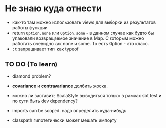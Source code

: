# Не знаю куда отнести

- как-то там можно использовать views для выборки из результатов работы функции
- return `Option.none` или `Option.some` - в данном случае как будто бы упаковали возвращаемое значение в Map. С которым можно работать очевидно как none и some. То есть Option - это класс.
- `:t` запрашивает тип. как typeof

## TO DO (To learn)

- diamond problem?

- **covariance** и **contravariance** долбить жоска.

- можно ли заставить ScalaStyle выводиться только в рамках sbt test и по сути быть dev dependency?

- imports can be scoped. надо определить куда-нибудь

- classpath гипотетически может мешать импорту

